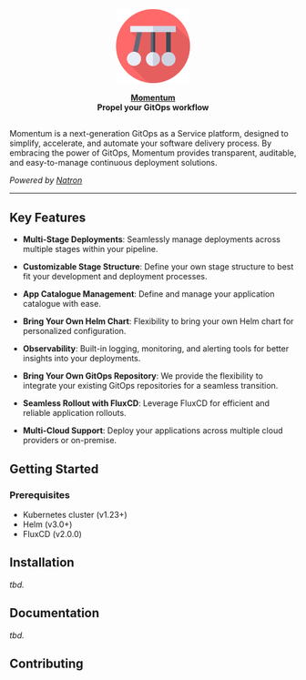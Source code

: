 <p align="center">
    <a href="https://momentum.natron.io">
        <img height="130px" src="assets/momentum-logo.png" />
    </a>
</p>

<p align="center">
  <strong>
    <a href="https://momentum.natron.io/">Momentum</a>
    <br />
		Propel your GitOps workflow
  </strong>
</p>

<h2></h2>

Momentum is a next-generation GitOps as a Service platform, designed to simplify, accelerate, and automate your software delivery process. By embracing the power of GitOps, Momentum provides transparent, auditable, and easy-to-manage continuous deployment solutions.

*Powered by [Natron](https://natron.io)*

---

## Key Features

- **Multi-Stage Deployments**: Seamlessly manage deployments across multiple stages within your pipeline.

- **Customizable Stage Structure**: Define your own stage structure to best fit your development and deployment processes.

- **App Catalogue Management**: Define and manage your application catalogue with ease.

- **Bring Your Own Helm Chart**: Flexibility to bring your own Helm chart for personalized configuration.

- **Observability**: Built-in logging, monitoring, and alerting tools for better insights into your deployments.

- **Bring Your Own GitOps Repository**: We provide the flexibility to integrate your existing GitOps repositories for a seamless transition.

- **Seamless Rollout with FluxCD**: Leverage FluxCD for efficient and reliable application rollouts.

- **Multi-Cloud Support**: Deploy your applications across multiple cloud providers or on-premise.

## Getting Started

### Prerequisites

- Kubernetes cluster (v1.23+)
- Helm (v3.0+)
- FluxCD (v2.0.0)

## Installation

*tbd.*

## Documentation

*tbd.*

## Contributing
